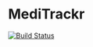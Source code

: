 # MediTrackr
[![Build Status](https://travis-ci.org/CMPUT301F18T15/MediTrackr.svg?branch=master)](https://travis-ci.org/CMPUT301F18T15/MediTrackr)
